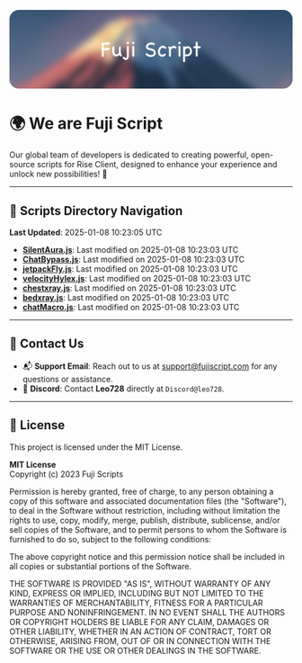 ![Banner](.github/b.webp)

# 🌍 **We are Fuji Script**

Our global team of developers is dedicated to creating powerful, open-source scripts for Rise Client, designed to enhance your experience and unlock new possibilities! 🌟

---
<!-- SCRIPTS_NAVIGATION_START -->
## 📂 **Scripts Directory Navigation**

**Last Updated**: 2025-01-08 10:23:05 UTC

- **[SilentAura.js](scripts/SilentAura.js)**: Last modified on 2025-01-08 10:23:03 UTC
- **[ChatBypass.js](scripts/ChatBypass.js)**: Last modified on 2025-01-08 10:23:03 UTC
- **[jetpackFly.js](scripts/jetpackFly.js)**: Last modified on 2025-01-08 10:23:03 UTC
- **[velocityHylex.js](scripts/velocityHylex.js)**: Last modified on 2025-01-08 10:23:03 UTC
- **[chestxray.js](scripts/chestxray.js)**: Last modified on 2025-01-08 10:23:03 UTC
- **[bedxray.js](scripts/bedxray.js)**: Last modified on 2025-01-08 10:23:03 UTC
- **[chatMacro.js](scripts/chatMacro.js)**: Last modified on 2025-01-08 10:23:03 UTC

<!-- SCRIPTS_NAVIGATION_END -->

---

## 💬 **Contact Us**  
- 📬 **Support Email**: Reach out to us at [support@fujiscript.com](mailto:support@fujiscript.com) for any questions or assistance.  
- 💬 **Discord**: Contact **Leo728** directly at `Discord@leo728`.

---

## 📜 **License**

This project is licensed under the MIT License.  

**MIT License**  
Copyright (c) 2023 Fuji Scripts  

Permission is hereby granted, free of charge, to any person obtaining a copy of this software and associated documentation files (the "Software"), to deal in the Software without restriction, including without limitation the rights to use, copy, modify, merge, publish, distribute, sublicense, and/or sell copies of the Software, and to permit persons to whom the Software is furnished to do so, subject to the following conditions:  

The above copyright notice and this permission notice shall be included in all copies or substantial portions of the Software.  

THE SOFTWARE IS PROVIDED "AS IS", WITHOUT WARRANTY OF ANY KIND, EXPRESS OR IMPLIED, INCLUDING BUT NOT LIMITED TO THE WARRANTIES OF MERCHANTABILITY, FITNESS FOR A PARTICULAR PURPOSE AND NONINFRINGEMENT. IN NO EVENT SHALL THE AUTHORS OR COPYRIGHT HOLDERS BE LIABLE FOR ANY CLAIM, DAMAGES OR OTHER LIABILITY, WHETHER IN AN ACTION OF CONTRACT, TORT OR OTHERWISE, ARISING FROM, OUT OF OR IN CONNECTION WITH THE SOFTWARE OR THE USE OR OTHER DEALINGS IN THE SOFTWARE.  
